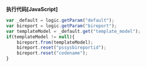 <p class="panel-title"><b>执行代码[JavaScript]</b></p>

```javascript
var _default = logic.getParam("default");
var bireport = logic.getParam("bireport");
var templateModel = _default.get("template_model");
if(templateModel != null){
    bireport.from(templateModel);
    bireport.reset("pssysbireportid");
    bireport.reset("codename");
}
```

